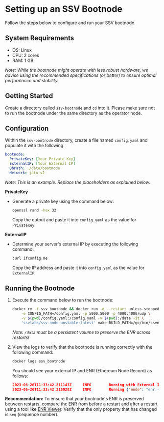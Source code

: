 # Setting up an SSV Bootnode

Follow the steps below to configure and run your SSV bootnode.

## System Requirements

- OS: Linux
- CPU: 2 cores
- RAM: 1 GB

_Note: While the bootnode might operate with less robust hardware, we advise using the recommended specifications (or better) to ensure optimal performance and stability._

## Getting Started

Create a directory called `ssv-bootnode` and `cd` into it. Please make sure not to run the bootnode under the same directory as the operator node.

## Configuration

Within the `ssv-bootnode` directory, create a file named `config.yaml` and populate it with the following:

```yaml
bootnode:
  PrivateKey: [Your Private Key]
  ExternalIP: [Your External IP]
  DbPath: ./data/bootnode
  Network: jato-v2
```

_Note: This is an example. Replace the placeholders as explained below._

**PrivateKey**

- Generate a private key using the command below:

  ```bash
  openssl rand -hex 32
  ```

  Copy the output and paste it into `config.yaml` as the value for `PrivateKey`.

**ExternalIP**

- Determine your server's external IP by executing the following command:
  ```bash
  curl ifconfig.me
  ```
  Copy the IP address and paste it into `config.yaml` as the value for `ExternalIP`.

## Running the Bootnode

1. Execute the command below to run the bootnode:

   ```bash
   docker rm -f ssv_bootnode && docker run -d --restart unless-stopped --name=ssv_bootnode \
       -e CONFIG_PATH=/config.yaml -p 5000:5000 -p 4000:4000/udp \
       -v $(pwd)/config.yaml:/config.yaml -v $(pwd):/data -it \
       'ssvlabs/ssv-node-unstable:latest' make BUILD_PATH=/go/bin/ssvnode start-boot-node
   ```

   _Note: `/data` must be a persistent volume to preserve the ENR across restarts!_

2. View the logs to verify that the bootnode is running correctly with the following command:

   ```bash
   docker logs ssv_bootnode
   ```

   You should see your external IP and ENR (Ethereum Node Record) as follows:

   ```json
   2023-06-26T11:33:42.211143Z     INFO        Running with External IP        {"external-ip": "182.168.1.1"}
   2023-06-26T11:33:42.215928Z     INFO        Running {"node": "enr:-Li4QBLe4pXvgaQYabjiagIKYXkhMVDzixZLlYDG8pqI6nehE7sE3pN6RkisRc0flUhqO3O8omAZxZUgugHuUQnW07CGAYj3eyLEh2F0dG5ldHOIAAAAAAAAAACEZXRoMpD1pf1CAAAAAP__________gmlkgnY0gmlwhLaoAQGJc2VjcDI1NmsxoQKNW0Mf-xTXcevRSkZOvoN0Q0T9OkTjGZQyQeOl3bYU3YN0Y3CCE4iDdWRwgg-g"}
   ```

**Recommendation:** To ensure that your bootnode's ENR is preserved between restarts, compare the ENR from before a restart and after a restart using a tool like [ENR Viewer](https://enr-viewer.com/). Verify that the only property that has changed is `seq` (sequence number).
